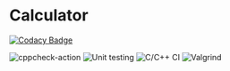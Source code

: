 # Calculator

[![Codacy Badge](https://api.codacy.com/project/badge/Grade/346c907e80534926819bdb50ad2c819b)](https://app.codacy.com/gh/99002597/Calculator?utm_source=github.com&utm_medium=referral&utm_content=99002597/Calculator&utm_campaign=Badge_Grade)

![cppcheck-action](https://github.com/99002597/Calculator/workflows/cppcheck-action/badge.svg?branch=main)
![Unit testing](https://github.com/99002597/Calculator/workflows/Unit%20testing/badge.svg?branch=main)
![C/C++ CI](https://github.com/99002597/Calculator/workflows/C/C++%20CI/badge.svg?branch=main)
![Valgrind](https://github.com/99002597/Calculator/workflows/Valgrind/badge.svg?branch=main)

